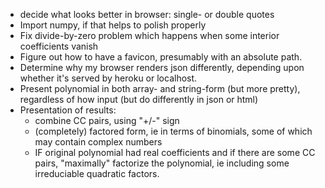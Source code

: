 - decide what looks better in browser: single- or double quotes
- Import numpy, if that helps to polish properly
- Fix divide-by-zero problem which happens when some interior coefficients vanish
- Figure out how to have a favicon, presumably with an absolute path.
- Determine why my browser renders json differently, depending upon whether it's served by heroku or localhost.
- Present polynomial in both array- and string-form (but more pretty), regardless of how input (but do differently in json or html)
- Presentation of results:
    - combine CC pairs, using "+/-" sign
    - (completely) factored form, ie in terms of binomials, some of which may contain complex numbers
    - IF original polynomial had real coefficients and if there are some CC pairs, "maximally" factorize the polynomial, ie including some irreduciable quadratic factors.
